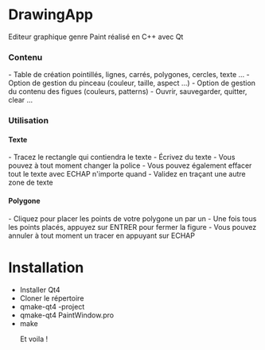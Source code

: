 <h1> DrawingApp </h1>
Editeur graphique genre Paint réalisé en C++ avec Qt

<h3> Contenu </h3>
- Table de création pointillés, lignes, carrés, polygones, cercles, texte ...
- Option de gestion du pinceau (couleur, taille, aspect ...)
- Option de gestion du contenu des figues (couleurs, patterns)
- Ouvrir, sauvegarder, quitter, clear ...

<h3> Utilisation </h3>
<h4> Texte </h4>
- Tracez le rectangle qui contiendra le texte
- Écrivez du texte
- Vous pouvez à tout moment changer la police
- Vous pouvez également effacer tout le texte avec ECHAP n'importe quand
- Validez en traçant une autre zone de texte
<h4> Polygone </h4>
- Cliquez pour placer les points de votre polygone un par un
- Une fois tous les points placés, appuyez sur ENTRER pour fermer la figure
- Vous pouvez annuler à tout moment un tracer en appuyant sur ECHAP


<h1> Installation </h1>
<ul>
  <li> Installer Qt4 </li>
  <li> Cloner le répertoire </li>
  <li> qmake-qt4 -project </li>
  <li> qmake-qt4 PaintWindow.pro </li>
  <li> make </li>
  
  Et voila !
